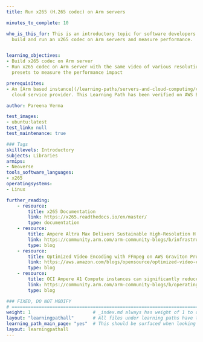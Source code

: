 ```yaml
---
title: Run x265 (H.265 codec) on Arm servers

minutes_to_complete: 10

who_is_this_for: This is an introductory topic for software developers who want to
  build and run an x265 codec on Arm servers and measure performance.


learning_objectives:
- Build x265 codec on Arm server
- Run x265 codec on Arm server with the same video of various resolutions and encoding
  presets to measure the performance impact

prerequisites:
- An [Arm based instance](/learning-paths/servers-and-cloud-computing/csp/) from an appropriate
  cloud service provider. This Learning Path has been verified on AWS EC2 and Oracle cloud services, running `Ubuntu Linux 20.04.`

author: Pareena Verma

test_images:
- ubuntu:latest
test_link: null
test_maintenance: true

### Tags
skilllevels: Introductory
subjects: Libraries
armips:
- Neoverse
tools_software_languages:
- x265
operatingsystems:
- Linux

further_reading:
    - resource:
        title: x265 Documentation
        link: https://x265.readthedocs.io/en/master/
        type: documentation
    - resource:
        title: Ampere Altra Max Delivers Sustainable High-Resolution H.265 Encoding
        link: https://community.arm.com/arm-community-blogs/b/infrastructure-solutions-blog/posts/ampere-altra-max-delivers-sustainable-high-resolution-h-265-video-encoding-without-compromise
        type: blog
    - resource:
        title: Optimized Video Encoding with FFmpeg on AWS Graviton Processors
        link: https://aws.amazon.com/blogs/opensource/optimized-video-encoding-with-ffmpeg-on-aws-graviton-processors/
        type: blog
    - resource:
        title: OCI Ampere A1 Compute instances can significantly reduce video encoding costs versus modern CPUs
        link: https://community.arm.com/arm-community-blogs/b/operating-systems-blog/posts/oracle-cloud-infrastructure-arm-based-a1
        type: blog

### FIXED, DO NOT MODIFY
# ================================================================================
weight: 1                       # _index.md always has weight of 1 to order correctly
layout: "learningpathall"       # All files under learning paths have this same wrapper
learning_path_main_page: "yes"  # This should be surfaced when looking for related content. Only set for _index.md of learning path content.
layout: learningpathall
---
```

